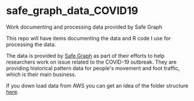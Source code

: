 # safe_graph_data_COVID19
Work documenting and processing data provided by Safe Graph

This repo will have items documenting the data and R code I use for processing the data.

The data is provided by [Safe Graph](www.safegraph.com)  as part of their efforts to help researchers work on issue related to the COVID-19 outbreak. They are providing historical pattern data for people's movement and foot traffic, which is their main business.

If you down load data from AWS you can get an idea of the folder structure [here](https://github.com/ogletrees/safe_graph_data_COVID19/file_structure_SafeGraph_AWS_20200327.txt).
